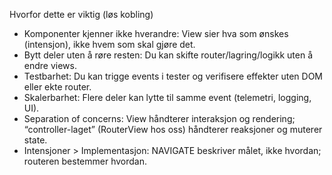 Hvorfor dette er viktig (løs kobling)

- Komponenter kjenner ikke hverandre: View sier hva som ønskes (intensjon), ikke hvem som skal gjøre det.
- Bytt deler uten å røre resten: Du kan skifte router/lagring/logikk uten å endre views.
- Testbarhet: Du kan trigge events i tester og verifisere effekter uten DOM eller ekte router.
- Skalerbarhet: Flere deler kan lytte til samme event (telemetri, logging, UI).
- Separation of concerns: View håndterer interaksjon og rendering; “controller-laget” (RouterView hos oss) håndterer reaksjoner og muterer state.
- Intensjoner > Implementasjon: NAVIGATE beskriver målet, ikke hvordan; routeren bestemmer hvordan.